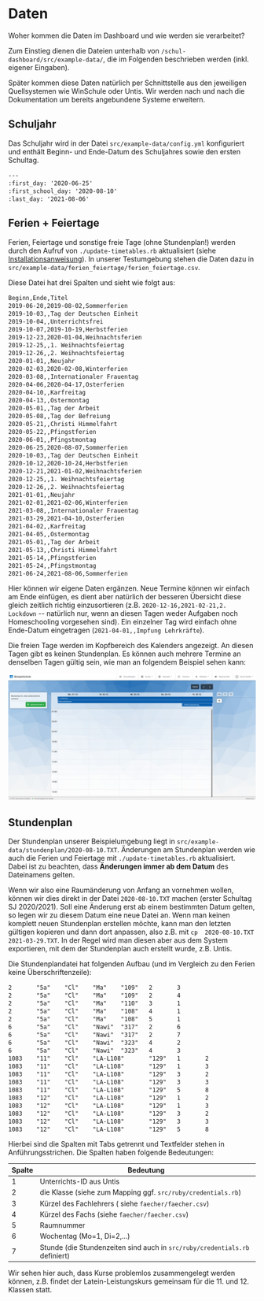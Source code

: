 # Daten

Woher kommen die Daten im Dashboard und wie werden sie verarbeitet?

Zum Einstieg dienen die Dateien unterhalb von 
`/schul-dashboard/src/example-data/`, die im Folgenden beschrieben 
werden (inkl. eigener Eingaben).

Später kommen diese Daten natürlich per Schnittstelle aus den jeweiligen 
Quellsystemen wie WinSchule oder Untis. Wir werden nach und nach die 
Dokumentation um bereits angebundene Systeme erweitern.


## Schuljahr

Das Schuljahr wird in der Datei 
`src/example-data/config.yml` konfiguriert und enthält 
Beginn- und Ende-Datum des Schuljahres sowie den ersten Schultag.

```{.yml} 
---
:first_day: '2020-06-25'
:first_school_day: '2020-08-10'
:last_day: '2021-08-06'
```

## Ferien + Feiertage

Ferien, Feiertage und sonstige freie Tage (ohne Stundenplan!) werden 
durch den Aufruf von `./update-timetables.rb` aktualisiert (siehe 
[Installationsanweisung](Installation.md)). In unserer Testumgebung 
stehen die Daten dazu in 
`src/example-data/ferien_feiertage/ferien_feiertage.csv`.

Diese Datei hat drei Spalten und sieht wie folgt aus:

```{.csv}
Beginn,Ende,Titel
2019-06-20,2019-08-02,Sommerferien
2019-10-03,,Tag der Deutschen Einheit
2019-10-04,,Unterrichtsfrei
2019-10-07,2019-10-19,Herbstferien
2019-12-23,2020-01-04,Weihnachtsferien
2019-12-25,,1. Weihnachtsfeiertag
2019-12-26,,2. Weihnachtsfeiertag
2020-01-01,,Neujahr
2020-02-03,2020-02-08,Winterferien
2020-03-08,,Internationaler Frauentag
2020-04-06,2020-04-17,Osterferien
2020-04-10,,Karfreitag
2020-04-13,,Ostermontag
2020-05-01,,Tag der Arbeit
2020-05-08,,Tag der Befreiung
2020-05-21,,Christi Himmelfahrt
2020-05-22,,Pfingstferien
2020-06-01,,Pfingstmontag
2020-06-25,2020-08-07,Sommerferien
2020-10-03,,Tag der Deutschen Einheit
2020-10-12,2020-10-24,Herbstferien
2020-12-21,2021-01-02,Weihnachtsferien
2020-12-25,,1. Weihnachtsfeiertag
2020-12-26,,2. Weihnachtsfeiertag
2021-01-01,,Neujahr
2021-02-01,2021-02-06,Winterferien
2021-03-08,,Internationaler Frauentag
2021-03-29,2021-04-10,Osterferien
2021-04-02,,Karfreitag
2021-04-05,,Ostermontag
2021-05-01,,Tag der Arbeit
2021-05-13,,Christi Himmelfahrt
2021-05-14,,Pfingstferien
2021-05-24,,Pfingstmontag
2021-06-24,2021-08-06,Sommerferien
```

Hier können wir eigene Daten ergänzen. Neue Termine können wir einfach 
am Ende einfügen, es dient aber natürlich der besseren Übersicht diese 
gleich zeitlich richtig einzusortieren (z.B. `2020-12-16,2021-02-21,2. 
Lockdown` -- natürlich nur, wenn an diesen Tagen weder Aufgaben noch 
Homeschooling vorgesehen sind). Ein einzelner Tag wird einfach ohne 
Ende-Datum eingetragen (`2021-04-01,,Impfung Lehrkräfte`).

Die freien Tage werden im Kopfbereich des Kalenders angezeigt. An 
diesen Tagen gibt es keinen Stundenplan. Es können auch mehrere Termine 
an denselben Tagen gültig sein, wie man an folgendem Beispiel sehen 
kann: 

![Ferien und Feiertage](Ferien_Feiertage.png)


## Stundenplan

Der Stundenplan unserer Beispielumgebung liegt in 
`src/example-data/stundenplan/2020-08-10.TXT`. Änderungen am 
Stundenplan werden wie auch die Ferien und Feiertage mit 
`./update-timetables.rb` aktualisiert. Dabei ist zu beachten, dass 
**Änderungen immer ab dem Datum** des Dateinamens gelten.

Wenn wir also eine Raumänderung von Anfang an vornehmen wollen, können 
wir dies direkt in der Datei `2020-08-10.TXT` machen (erster Schultag 
SJ 2020/2021). Soll eine Änderung erst ab einem bestimmten Datum 
gelten, so legen wir zu diesem Datum eine neue Datei an. Wenn man 
keinen komplett neuen Stundenplan erstellen möchte, kann man den 
letzten gültigen kopieren und dann dort anpassen, also z.B. mit `cp 
2020-08-10.TXT 2021-03-29.TXT`. In der Regel wird man diesen aber aus 
dem System exportieren, mit dem der Stundenplan auch erstellt wurde, 
z.B. Untis.

Die Stundenplandatei hat folgenden Aufbau (und im Vergleich zu den 
Ferien keine Überschriftenzeile):

```{.txt}
2       "5a"    "Cl"    "Ma"    "109"   2       3
2       "5a"    "Cl"    "Ma"    "109"   2       4
2       "5a"    "Cl"    "Ma"    "110"   3       1
2       "5a"    "Cl"    "Ma"    "108"   4       1
2       "5a"    "Cl"    "Ma"    "108"   5       1
6       "5a"    "Cl"    "Nawi"  "317"   2       6
6       "5a"    "Cl"    "Nawi"  "317"   2       7
6       "5a"    "Cl"    "Nawi"  "323"   4       2
6       "5a"    "Cl"    "Nawi"  "323"   4       3
1083    "11"    "Cl"    "LA-L108"       "129"   1       2
1083    "11"    "Cl"    "LA-L108"       "129"   1       3
1083    "11"    "Cl"    "LA-L108"       "129"   3       2
1083    "11"    "Cl"    "LA-L108"       "129"   3       3
1083    "11"    "Cl"    "LA-L108"       "129"   5       8
1083    "12"    "Cl"    "LA-L108"       "129"   1       2
1083    "12"    "Cl"    "LA-L108"       "129"   1       3
1083    "12"    "Cl"    "LA-L108"       "129"   3       2
1083    "12"    "Cl"    "LA-L108"       "129"   3       3
1083    "12"    "Cl"    "LA-L108"       "129"   5       8
```

Hierbei sind die Spalten mit Tabs getrennt und Textfelder stehen in 
Anführungsstrichen. Die Spalten haben folgende Bedeutungen:

| Spalte | Bedeutung                                                                   |
| ------ | --------------------------------------------------------------------------- |
|      1 | Unterrichts-ID aus Untis                                                    | 
|      2 | die Klasse (siehe zum Mapping ggf. `src/ruby/credentials.rb`)               |
|      3 | Kürzel des Fachlehrers ( siehe `faecher/faecher.csv`)                       |
|      4 | Kürzel des Fachs (siehe `faecher/faecher.csv`)                              |
|      5 | Raumnummer                                                                  |
|      6 | Wochentag (Mo=1, Di=2,...)                                                  |
|      7 | Stunde (die Stundenzeiten sind auch in `src/ruby/credentials.rb` definiert) |

Wir sehen hier auch, dass Kurse problemlos zusammengelegt werden 
können, z.B. findet der Latein-Leistungskurs gemeinsam für die 11. und 12. Klassen statt.

